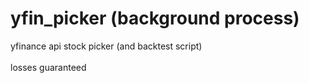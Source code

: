 # yfin_picker (background process)


yfinance api stock picker (and backtest script)\
\
losses guaranteed
